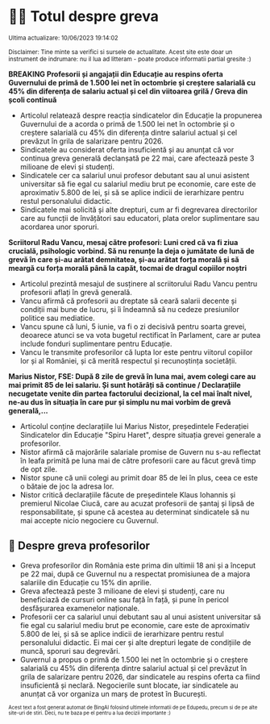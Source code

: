 # 👩‍🏫 Totul despre greva
<sub>Ultima actualizare: 10/06/2023 19:14:02</sub>

<sub>Disclaimer: Tine minte sa verifici si sursele de actualitate. Acest site este doar un instrument de indrumare: nu il lua ad litteram - poate produce informatii partial gresite :)</sub>

**BREAKING Profesorii și angajații din Educație au respins oferta Guvernului de primă de 1.500 lei net în octombrie și creștere salarială cu 45% din diferența de salariu actual și cel din viitoarea grilă / Greva din școli continuă**

- Articolul relatează despre reacția sindicatelor din Educație la propunerea Guvernului de a acorda o primă de 1.500 lei net în octombrie și o creștere salarială cu 45% din diferența dintre salariul actual și cel prevăzut în grila de salarizare pentru 2026.
- Sindicatele au considerat oferta insuficientă și au anunțat că vor continua greva generală declanșată pe 22 mai, care afectează peste 3 milioane de elevi și studenți.
- Sindicatele cer ca salariul unui profesor debutant sau al unui asistent universitar să fie egal cu salariul mediu brut pe economie, care este de aproximativ 5.800 de lei, și să se aplice indicii de ierarhizare pentru restul personalului didactic.
- Sindicatele mai solicită și alte drepturi, cum ar fi degrevarea directorilor care au funcții de învățători sau educatori, plata orelor suplimentare sau acordarea unor sporuri.

**Scriitorul Radu Vancu, mesaj către profesori: Luni cred că va fi ziua crucială, psihologic vorbind. Să nu renunțe la deja o jumătate de lună de grevă în care și-au arătat demnitatea, și-au arătat forța morală și să meargă cu forța morală până la capăt, tocmai de dragul copiilor noștri**

- Articolul prezintă mesajul de susținere al scriitorului Radu Vancu pentru profesorii aflați în grevă generală.
- Vancu afirmă că profesorii au dreptate să ceară salarii decente și condiții mai bune de lucru, și îi îndeamnă să nu cedeze presiunilor politice sau mediatice.
- Vancu spune că luni, 5 iunie, va fi o zi decisivă pentru soarta grevei, deoarece atunci se va vota bugetul rectificat în Parlament, care ar putea include fonduri suplimentare pentru Educație.
- Vancu le transmite profesorilor că lupta lor este pentru viitorul copiilor lor și al României, și că merită respectul și recunoștința societății.

**Marius Nistor, FSE: După 8 zile de grevă în luna mai, avem colegi care au mai primit 85 de lei salariu. Și sunt hotărâți să continue / Declarațiile necugetate venite din partea factorului decizional, la cel mai înalt nivel, ne-au dus în situația în care pur și simplu nu mai vorbim de grevă generală,...**

- Articolul conține declarațiile lui Marius Nistor, președintele Federației Sindicatelor din Educație "Spiru Haret", despre situația grevei generale a profesorilor.
- Nistor afirmă că majorările salariale promise de Guvern nu s-au reflectat în leafa primită pe luna mai de către profesorii care au făcut grevă timp de opt zile.
- Nistor spune că unii colegi au primit doar 85 de lei în plus, ceea ce este o bătaie de joc la adresa lor.
- Nistor critică declarațiile făcute de președintele Klaus Iohannis și premierul Nicolae Ciucă, care au acuzat profesorii de șantaj și lipsă de responsabilitate, și spune că acestea au determinat sindicatele să nu mai accepte nicio negociere cu Guvernul.

## 🏫 Despre greva profesorilor

- Greva profesorilor din România este prima din ultimii 18 ani și a început pe 22 mai, după ce Guvernul nu a respectat promisiunea de a majora salariile din Educație cu 15% din aprilie.
- Greva afectează peste 3 milioane de elevi și studenți, care nu beneficiază de cursuri online sau față în față, și pune în pericol desfășurarea examenelor naționale.
- Profesorii cer ca salariul unui debutant sau al unui asistent universitar să fie egal cu salariul mediu brut pe economie, care este de aproximativ 5.800 de lei, și să se aplice indicii de ierarhizare pentru restul personalului didactic. Ei mai cer și alte drepturi legate de condițiile de muncă, sporuri sau degrevări.
- Guvernul a propus o primă de 1.500 lei net în octombrie și o creștere salarială cu 45% din diferența dintre salariul actual și cel prevăzut în grila de salarizare pentru 2026, dar sindicatele au respins oferta ca fiind insuficientă și neclară. Negocierile sunt blocate, iar sindicatele au anunțat că vor organiza un marș de protest în București.


<sub><sub>Acest text a fost generat automat de BingAI folosind ultimele informatii de pe Edupedu, precum si de pe alte site-uri de stiri. Deci, nu te baza pe el pentru a lua decizii importante :)</sub></sub>